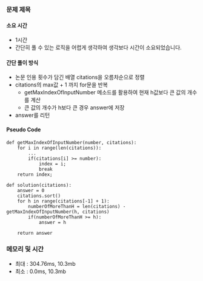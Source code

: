 ### 문제 제목
#### 소요 시간
- 1시간 
- 간단히 풀 수 있는 로직을 어렵게 생각하여 생각보다 시간이 소요되었습니다.

#### 간단 풀이 방식
- 논문 인용 횟수가 담긴 배열 citations을 오름차순으로 정렬
- citations의 max값 + 1 까지 for문을 반복
  - getMaxIndexOfInputNumber 메소드를 활용하여 현재 h값보다 큰 값의 개수를 계산
  - 큰 값의 개수가 h보다 큰 경우 answer에 저장
- answer를 리턴

#### Pseudo Code
````
def getMaxIndexOfInputNumber(number, citations):
    for i in range(len(citations)):
        ...
        if(citations[i] >= number):
            index = i;
            break
    return index;
    
def solution(citations):
    answer = 0
    citations.sort()
    for h in range(citations[-1] + 1):
        numberOfMoreThanH = len(citations) - getMaxIndexOfInputNumber(h, citations)
        if(numberOfMoreThanH >= h):
            answer = h
            
    return answer
````

### 메모리 및 시간
- 최대 : 304.76ms, 10.3mb
- 최소 : 0.0ms, 10.3mb